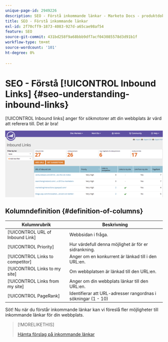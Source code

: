 ```yaml
---
unique-page-id: 2949226
description: SEO - Förstå inkommande länkar - Marketo Docs - produktdokumentation
title: SEO - Förstå inkommande länkar
exl-id: 2f70cff9-1873-4083-927d-a65cae98af54
feature: SEO
source-git-commit: 431bd258f9a68bbb9df7acf043085578d3d91b1f
workflow-type: tm+mt
source-wordcount: '101'
ht-degree: 0%

---
```


# SEO - Förstå [!UICONTROL Inbound Links] {#seo-understanding-inbound-links}

[!UICONTROL Inbound links] anger för sökmotorer att din webbplats är värd att referera till. Det är bra!

![](assets/image2014-9-18-13-3a18-3a10.png)

## Kolumndefinition {#definition-of-columns}

| Kolumnrubrik | Beskrivning |
|---|---|
| [!UICONTROL URL of Inbound Link] | Webbsidan i fråga. |
| [!UICONTROL Priority] | Hur värdefull denna möjlighet är för er sidrankning. |
| [!UICONTROL Links to competitor] | Anger om en konkurrent är länkad till i den URL:en. |
| [!UICONTROL Links to my site] | Om webbplatsen är länkad till den URL:en. |
| [!UICONTROL Links from my site] | Anger om din webbplats länkar till den URL:en. |
| [!UICONTROL PageRank] | Identifierar att URL-adresser rangordnas i sökningar (1 - 10) |

Söt! Nu när du förstår inkommande länkar kan vi föreslå fler möjligheter till inkommande länkar för din webbplats.

>[!MORELIKETHIS]
>
>[Hämta förslag på inkommande länkar](/help/marketo/product-docs/additional-apps/seo/inbound-links/seo-get-inbound-link-suggestions.md)
